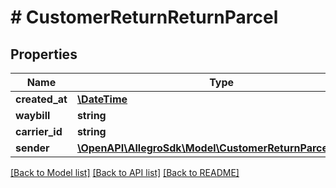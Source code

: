 # # CustomerReturnReturnParcel

## Properties

Name | Type | Description | Notes
------------ | ------------- | ------------- | -------------
**created_at** | [**\DateTime**](\DateTime.md) |  | [optional]
**waybill** | **string** |  | [optional]
**carrier_id** | **string** |  | [optional]
**sender** | [**\OpenAPI\AllegroSdk\Model\CustomerReturnParcelSender**](CustomerReturnParcelSender.md) |  | [optional]

[[Back to Model list]](../../README.md#models) [[Back to API list]](../../README.md#endpoints) [[Back to README]](../../README.md)
